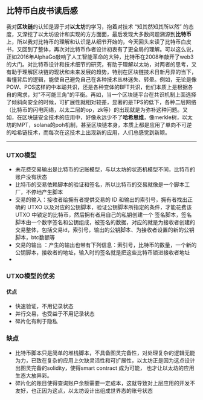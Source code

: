 ﻿## 比特币白皮书读后感
我对**区块链**的认知是源于对**以太坊**的学习，抱着对技术 “知其然知其所以然” 的态度，又深挖了以太坊设计和实现的方方面面，最后发现大多数问题溯源到**比特币**上，所以我对比特币的理解和认识是从细节开始的，今天回头来读了比特币白皮书，又回到了整体，再次对比特币作者设计初衷有了更全局的理解。可以这么说，正如2016年AlphaGo敲响了人工智能革命的大钟，比特币在2008年敲开了web3的大门。对比特币设计和技术细节的研究，有助于理解以太坊，对两者的思考，又有助于理解区块链的现状和未来发展的趋势，特别在区块链技术日新月异的当下，看懂背后的逻辑，能使自己避免自己在各种技术丛林迷失、转晕。例如，无论是像POW、POS这样的中本聪共识，还是各种变体的BFT共识，他们本质上是根据各自的需求，对"不可能三角"的平衡。再如，当一个区块链平台在共识机制上面选择了倾斜向安全的时候，可扩展性就相对较差，显著的是TPS的低下，各种二层网络（比特币的闪电网络，以太二层的op，zk等）的出现就是为弥补这种问题。又如，在区块链安全技术的应用中，好像永远少不了**哈希思维**，像merkle树，以太坊的MPT，solana的poh机制，甚至区块链本身，本质上都是应用了单向不可逆的哈希链技术，而每次在这技术上出现新的应用，人们总感觉到新颖。

---
###  **UTXO模型**
- 未花费交易输出是比特币的记账模型，与以太坊的状态机模型不同，比特币的账户没有状态
- 比特币的交易依赖脚本的验证和签名，所以比特币的交易就像是一个脚本工厂，不停地产生脚本
-  交易的输入：接收者给拥有者提供交易的 ID 和输出的索引号，拥有者找出正确的 UTXO 以及对应的公钥脚本，验证公钥脚本所指定的条件，才能花费该 UTXO 中锁定的比特币，然后拥有者用自己的私钥创建一个 签名脚本，签名脚本由一个数字签名和公钥组成，被签名的数据，对应的就是为接收者创建的交易整体，包括交易id，索引号，输出的公钥脚本、为接收者设置的新的公钥脚本，btc数额等
-  交易的输出 ：产生的输出也带有下列信息：索引号，比特币的数量，一个新的公钥脚本，接收者的地址，输入时的签名就是把这些比特币锁进接收者地址
- 
### UTXO模型的优劣
#### 优点
- 快速验证，不用记录状态
- 并行交易，也受益于不用记录状态
- 碎片化有利于隐私

### 缺点
- 比特币脚本只是简单的堆栈脚本，不具备图灵完备性，对处理复杂的逻辑无能为力，已致在复杂的应用上欠缺灵活性和可扩展性，以太坊正是因为这点设计出图灵完备的solidity，使得smart contract 成为可能， 也才让以太坊的应用生态大放异彩。
- 碎片化的账目使得查询账户余额需要一定成本，这就导致对上层应用的开发不友好，也正因为这点，以太坊设计出组成世界态的账号状态

